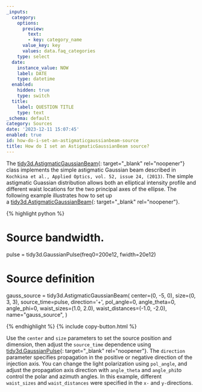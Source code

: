 ```yaml
---
_inputs:
  category:
    options:
      preview:
        text:
        - key: category_name
      value_key: key
      values: data.faq_categories
    type: select
  date:
    instance_value: NOW
    label: DATE
    type: datetime
  enabled:
    hidden: true
    type: switch
  title:
    label: QUESTION TITLE
    type: text
_schema: default
category: Sources
date: '2023-12-11 15:07:45'
enabled: true
id: how-do-i-set-an-astigmaticgaussianbeam-source
title: How do I set an AstigmaticGaussianBeam source?
---
```


The&nbsp;[tidy3d.AstigmaticGaussianBeam](https://docs.flexcompute.com/projects/tidy3d/en/latest/_autosummary/tidy3d.AstigmaticGaussianBeam.html){: target="_blank" rel="noopener"} class implements the simple astigmatic Gaussian beam described in `Kochkina et al., Applied Optics, vol. 52, issue 24, (2013)`. The simple astigmatic Guassian distribution allows both an elliptical intensity profile and different waist locations for the two principal axes of the ellipse. The following example illustrates how to set up a&nbsp;[tidy3d.AstigmaticGaussianBeam](https://docs.flexcompute.com/projects/tidy3d/en/latest/_autosummary/tidy3d.AstigmaticGaussianBeam.html){: target="_blank" rel="noopener"}.

<div markdown class="code-snippet">{% highlight python %}

# Source bandwidth.
pulse = tidy3d.GaussianPulse(freq0=200e12, fwidth=20e12)

# Source definition
gauss_source = tidy3d.AstigmaticGaussianBeam(
  center=(0, -5, 0),
  size=(0, 3, 3),
  source_time=pulse,
  direction='+',
  pol_angle=0,
  angle_theta=0,
  angle_phi=0,
  waist_sizes=(1.0, 2.0),
  waist_distances=(-1.0, -2.0),
  name="gauss_source",
)

{% endhighlight %}
{% include copy-button.html %}</div>

Use the `center`&nbsp;and `size` parameters to set the source position and dimension, then adjust the `source_time` dependence using [tidy3d.GaussianPulse](https://docs.flexcompute.com/projects/tidy3d/en/latest/_autosummary/tidy3d.GaussianPulse.html){: target="_blank" rel="noopener"}. The `direction` parameter specifies propagation in the positive or negative direction of the injection axis. You can change the light polarization using `pol_angle`, and&nbsp; adjust the propagation axis direction with `angle_theta`&nbsp;and&nbsp;`angle_phi`to control the polar and azimuth angles. In this example, different `waist_sizes`&nbsp;and `waist_distances` were specified in the `x-` and `y-`directions.